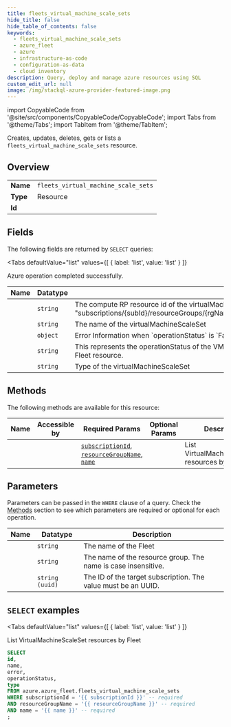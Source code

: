 ```yaml
--- 
title: fleets_virtual_machine_scale_sets
hide_title: false
hide_table_of_contents: false
keywords:
  - fleets_virtual_machine_scale_sets
  - azure_fleet
  - azure
  - infrastructure-as-code
  - configuration-as-data
  - cloud inventory
description: Query, deploy and manage azure resources using SQL
custom_edit_url: null
image: /img/stackql-azure-provider-featured-image.png
---
```


import CopyableCode from '@site/src/components/CopyableCode/CopyableCode';
import Tabs from '@theme/Tabs';
import TabItem from '@theme/TabItem';

Creates, updates, deletes, gets or lists a <code>fleets_virtual_machine_scale_sets</code> resource.

## Overview
<table><tbody>
<tr><td><b>Name</b></td><td><code>fleets_virtual_machine_scale_sets</code></td></tr>
<tr><td><b>Type</b></td><td>Resource</td></tr>
<tr><td><b>Id</b></td><td><CopyableCode code="azure.azure_fleet.fleets_virtual_machine_scale_sets" /></td></tr>
</tbody></table>

## Fields

The following fields are returned by `SELECT` queries:

<Tabs
    defaultValue="list"
    values={[
        { label: 'list', value: 'list' }
    ]}
>
<TabItem value="list">

Azure operation completed successfully.

<table>
<thead>
    <tr>
    <th>Name</th>
    <th>Datatype</th>
    <th>Description</th>
    </tr>
</thead>
<tbody>
<tr>
    <td><CopyableCode code="id" /></td>
    <td><code>string</code></td>
    <td>The compute RP resource id of the virtualMachineScaleSet  "subscriptions/&#123;subId&#125;/resourceGroups/&#123;rgName&#125;/providers/Microsoft.Compute/virtualMachineScaleSets/&#123;vmssName&#125;"</td>
</tr>
<tr>
    <td><CopyableCode code="name" /></td>
    <td><code>string</code></td>
    <td>The name of the virtualMachineScaleSet</td>
</tr>
<tr>
    <td><CopyableCode code="error" /></td>
    <td><code>object</code></td>
    <td>Error Information when `operationStatus` is `Failed`</td>
</tr>
<tr>
    <td><CopyableCode code="operationStatus" /></td>
    <td><code>string</code></td>
    <td>This represents the operationStatus of the VMSS in response to the last operation that was performed on it by Azure Fleet resource.</td>
</tr>
<tr>
    <td><CopyableCode code="type" /></td>
    <td><code>string</code></td>
    <td>Type of the virtualMachineScaleSet</td>
</tr>
</tbody>
</table>
</TabItem>
</Tabs>

## Methods

The following methods are available for this resource:

<table>
<thead>
    <tr>
    <th>Name</th>
    <th>Accessible by</th>
    <th>Required Params</th>
    <th>Optional Params</th>
    <th>Description</th>
    </tr>
</thead>
<tbody>
<tr>
    <td><a href="#list"><CopyableCode code="list" /></a></td>
    <td><CopyableCode code="select" /></td>
    <td><a href="#parameter-subscriptionId"><code>subscriptionId</code></a>, <a href="#parameter-resourceGroupName"><code>resourceGroupName</code></a>, <a href="#parameter-name"><code>name</code></a></td>
    <td></td>
    <td>List VirtualMachineScaleSet resources by Fleet</td>
</tr>
</tbody>
</table>

## Parameters

Parameters can be passed in the `WHERE` clause of a query. Check the [Methods](#methods) section to see which parameters are required or optional for each operation.

<table>
<thead>
    <tr>
    <th>Name</th>
    <th>Datatype</th>
    <th>Description</th>
    </tr>
</thead>
<tbody>
<tr id="parameter-name">
    <td><CopyableCode code="name" /></td>
    <td><code>string</code></td>
    <td>The name of the Fleet</td>
</tr>
<tr id="parameter-resourceGroupName">
    <td><CopyableCode code="resourceGroupName" /></td>
    <td><code>string</code></td>
    <td>The name of the resource group. The name is case insensitive.</td>
</tr>
<tr id="parameter-subscriptionId">
    <td><CopyableCode code="subscriptionId" /></td>
    <td><code>string (uuid)</code></td>
    <td>The ID of the target subscription. The value must be an UUID.</td>
</tr>
</tbody>
</table>

## `SELECT` examples

<Tabs
    defaultValue="list"
    values={[
        { label: 'list', value: 'list' }
    ]}
>
<TabItem value="list">

List VirtualMachineScaleSet resources by Fleet

```sql
SELECT
id,
name,
error,
operationStatus,
type
FROM azure.azure_fleet.fleets_virtual_machine_scale_sets
WHERE subscriptionId = '{{ subscriptionId }}' -- required
AND resourceGroupName = '{{ resourceGroupName }}' -- required
AND name = '{{ name }}' -- required
;
```
</TabItem>
</Tabs>
